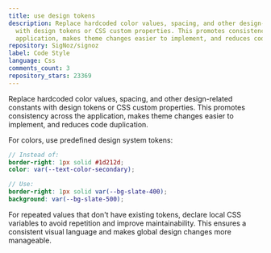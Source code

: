 ```yaml
---
title: use design tokens
description: Replace hardcoded color values, spacing, and other design-related constants
  with design tokens or CSS custom properties. This promotes consistency across the
  application, makes theme changes easier to implement, and reduces code duplication.
repository: SigNoz/signoz
label: Code Style
language: Css
comments_count: 3
repository_stars: 23369
---
```


Replace hardcoded color values, spacing, and other design-related constants with design tokens or CSS custom properties. This promotes consistency across the application, makes theme changes easier to implement, and reduces code duplication.

For colors, use predefined design system tokens:
```scss
// Instead of:
border-right: 1px solid #1d212d;
color: var(--text-color-secondary);

// Use:
border-right: 1px solid var(--bg-slate-400);
background: var(--bg-slate-500);
```

For repeated values that don't have existing tokens, declare local CSS variables to avoid repetition and improve maintainability. This ensures a consistent visual language and makes global design changes more manageable.